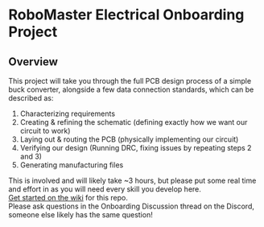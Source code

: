 # RoboMaster Electrical Onboarding Project
## Overview
This project will take you through the full PCB design process of a simple buck converter, alongside a few data connection standards, which can be described as:
1. Characterizing requirements
2. Creating & refining the schematic (defining exactly how we want our circuit to work)
3. Laying out  & routing the PCB (physically implementing our circuit)
4. Verifying our design (Running DRC, fixing issues by repeating steps 2 and 3)
5. Generating manufacturing files

This is involved and will likely take ~3 hours, but please put some real time and effort in as you will need every skill you develop here.\
[Get started on the wiki](https://github.com/ut-ras/rm_electrical_onboarding/wiki) for this repo.\
Please ask questions in the Onboarding Discussion thread on the Discord, someone else likely has the same question!
